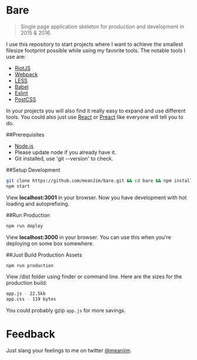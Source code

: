 # Bare
> Single page application skeleton for production and development in 2015 & 2016.

I use this repository to start projects where I want to achieve the smallest filesize footprint possible while using my favorite tools. The notable tools I use are:

* [RiotJS](http://riotjs.com/)
* [Webpack](https://webpack.github.io/)
* [LESS](https://github.com/less/less.js)
* [Babel](https://babeljs.io/)
* [Eslint](http://eslint.org/)
* [PostCSS](https://github.com/postcss/postcss)

In your projects you will also find it really easy to expand and use different tools. You could also just use [React](https://facebook.github.io/react/) or [Preact](https://github.com/developit/preact) like everyone will tell you to do.

##Prerequisites
* [Node.js](http://nodejs.org/)
* Please update node if you already have it.
* Git installed, use 'git --version' to check.

##Setup Development
```sh
git clone https://github.com/meanJim/bare.git && cd bare && npm install
npm start
```

View **localhost:3001** in your browser. Now you have development with hot loading and autoprefixing.

##Run Production
```sh
npm run deploy
```

View **localhost:3000** in your browser. You can use this when you're deploying on some box somewhere.

##Just Build Production Assets
```sh
npm run production
```

View /dist folder using finder or command line. Here are the sizes for the production build:

```sh
app.js - 22.5kb
app.css - 119 bytes
```

You could probably gzip `app.js` for more savings.

# Feedback
Just slang your feelings to me on twitter [@meanjim](https://www.twitter.com/meanjim).
